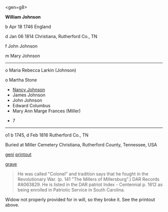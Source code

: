 <gen=g8>

<b>William Johnson</b>

b Apr 18 1746 England

d Jan 06 1814 Christiana, Rutherford Co., TN

f John Johnson

m Mary Johnson

<hr>

o Maria Rebecca Larkin (Johnson)

o Martha Stone

- [Nancy Johnson](../g7/nancy_johnson.md)
- James Johnson
- John Johnson
- Edward Columbus
- Mary Ann Marge Frances (Miller)
+ 7

<hr>

o1  b 1745, d Feb 1816 Rutherford Co., TN

Buried at Miller Cemetery
Christiana, Rutherford County, Tennessee, USA

[geni](https://www.geni.com/people/William-Johnson-Sr/6000000019261827658
)  [printout](../family_data/fowler/William_Johnson_geni.pdf)

[grave](https://www.findagrave.com/memorial/43724130/mariah-rebecca-johnson)

>  He was called "Colonel" and tradition says that he fought in the Revolutionary War. (p. 141 "The Millers of Millersburg".) DAR Records #A063829. He is listed in the DAR patriot Index - Centennial p. 1612 as being enrolled in Patriotic Service in South Carolina.

Widow not properly provided for in will, so they broke it.  See the printout above.